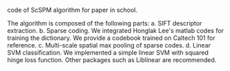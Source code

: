 code of ScSPM algorithm for paper in school.

The algorithm is composed of the following parts:
a. SIFT descriptor extraction.
b. Sparse coding. We integrated Honglak Lee's matlab codes for training the dictionary. We provide a codebook trained on Caltech 101 for reference.
c. Multi-scale spatial max pooling of sparse codes.
d. Linear SVM classification. We implemented a simple linear SVM with squared hinge loss function. Other packages such as Liblinear are recommended.
